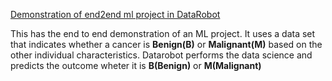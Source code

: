 
[Demonstration of end2end ml project in DataRobot](https://github.com/neeharikasinghsjsu/cmpe255assignments/blob/main/Lecture2_Assignments/Assignment1/datarobot_end2endML.m4v)

This has the end to end demonstration of an ML project. 
It uses a data set that indicates whether a cancer is **Benign(B)** or **Malignant(M)** based on the other individual characteristics.
Datarobot performs the data science and predicts the outcome wheter it is **B(Benign)** or **M(Malignant)** 


